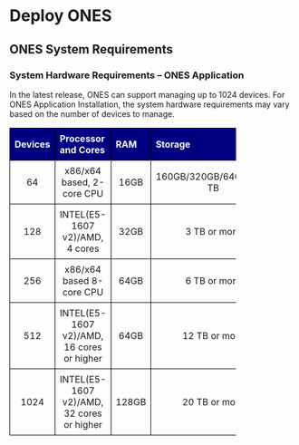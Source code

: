 # <b> Deploy ONES</b>
## <b> ONES System Requirements</b>

### <b> System Hardware Requirements – ONES Application</b>

In the latest release, ONES can support managing up to 1024 devices. For ONES Application Installation, the system hardware requirements may vary based on the number of devices to manage.


|Devices       |Processor and Cores                      |RAM         |Storage                |
|--------------|-----------------------------------------|------------|-----------------------|
|64            |x86/x64 based, 2-core CPU                |16GB        |160GB/320GB/640GB/1.2 TB|
|128           |INTEL(E5-1607 v2)/AMD, 4 cores           |32GB        |3 TB or more            |
|256           |x86/x64 based 8-core CPU                 |64GB        |6 TB or more            |
|512           |INTEL(E5-1607 v2)/AMD, 16 cores or higher|64GB        |12 TB or more           |
|1024          |INTEL(E5-1607 v2)/AMD, 32 cores or higher|128GB       |20 TB or more           |

<!-- markdownlint-disable MD033 -->
<style>
  table {
    border-collapse: collapse;
    table-layout: fixed;
    width: 400px;
  }
  th{
    border: 1px solid black;
    padding: 8px;
    text-align: left;
    color: white;
    background-color:  #000080;
    
  }

  td {
    border: 1px solid black;
    padding: 8px;
    text-align: center;
    vertical-align: middle;
    word-wrap: break-word;
  }
</style>



















